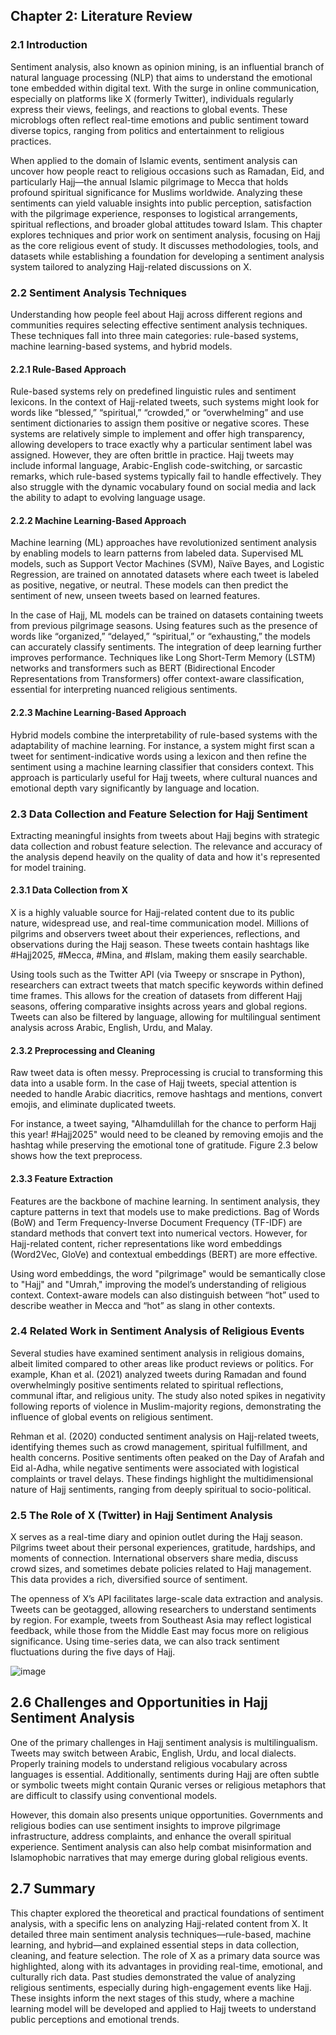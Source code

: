 ## Chapter 2: Literature Review

### 2.1 Introduction
Sentiment analysis, also known as opinion mining, is an influential branch of natural language processing (NLP) that aims to understand the emotional tone embedded within digital text. With the surge in online communication, especially on platforms like X (formerly Twitter), individuals regularly express their views, feelings, and reactions to global events. These microblogs often reflect real-time emotions and public sentiment toward diverse topics, ranging from politics and entertainment to religious practices.

When applied to the domain of Islamic events, sentiment analysis can uncover how people react to religious occasions such as Ramadan, Eid, and particularly Hajj—the annual Islamic pilgrimage to Mecca that holds profound spiritual significance for Muslims worldwide. Analyzing these sentiments can yield valuable insights into public perception, satisfaction with the pilgrimage experience, responses to logistical arrangements, spiritual reflections, and broader global attitudes toward Islam. This chapter explores techniques and prior work on sentiment analysis, focusing on Hajj as the core religious event of study. It discusses methodologies, tools, and datasets while establishing a foundation for developing a sentiment analysis system tailored to analyzing Hajj-related discussions on X.

### 2.2 Sentiment Analysis Techniques
Understanding how people feel about Hajj across different regions and communities requires selecting effective sentiment analysis techniques. These techniques fall into three main categories: rule-based systems, machine learning-based systems, and hybrid models.

#### 2.2.1 Rule-Based Approach
Rule-based systems rely on predefined linguistic rules and sentiment lexicons. In the context of Hajj-related tweets, such systems might look for words like “blessed,” “spiritual,” “crowded,” or “overwhelming” and use sentiment dictionaries to assign them positive or negative scores. These systems are relatively simple to implement and offer high transparency, allowing developers to trace exactly why a particular sentiment label was assigned. However, they are often brittle in practice. Hajj tweets may include informal language, Arabic-English code-switching, or sarcastic remarks, which rule-based systems typically fail to handle effectively. They also struggle with the dynamic vocabulary found on social media and lack the ability to adapt to evolving language usage.

#### 2.2.2 Machine Learning-Based Approach
Machine learning (ML) approaches have revolutionized sentiment analysis by enabling models to learn patterns from labeled data. Supervised ML models, such as Support Vector Machines (SVM), Naïve Bayes, and Logistic Regression, are trained on annotated datasets where each tweet is labeled as positive, negative, or neutral. These models can then predict the sentiment of new, unseen tweets based on learned features.

In the case of Hajj, ML models can be trained on datasets containing tweets from previous pilgrimage seasons. Using features such as the presence of words like “organized,” “delayed,” “spiritual,” or “exhausting,” the models can accurately classify sentiments. The integration of deep learning further improves performance. Techniques like Long Short-Term Memory (LSTM) networks and transformers such as BERT (Bidirectional Encoder Representations from Transformers) offer context-aware classification, essential for interpreting nuanced religious sentiments.

#### 2.2.3 Machine Learning-Based Approach
Hybrid models combine the interpretability of rule-based systems with the adaptability of machine learning. For instance, a system might first scan a tweet for sentiment-indicative words using a lexicon and then refine the sentiment using a machine learning classifier that considers context. This approach is particularly useful for Hajj tweets, where cultural nuances and emotional depth vary significantly by language and location.

### 2.3 Data Collection and Feature Selection for Hajj Sentiment
Extracting meaningful insights from tweets about Hajj begins with strategic data collection and robust feature selection. The relevance and accuracy of the analysis depend heavily on the quality of data and how it's represented for model training.

#### 2.3.1 Data Collection from X
X is a highly valuable source for Hajj-related content due to its public nature, widespread use, and real-time communication model. Millions of pilgrims and observers tweet about their experiences, reflections, and observations during the Hajj season. These tweets contain hashtags like #Hajj2025, #Mecca, #Mina, and #Islam, making them easily searchable.

Using tools such as the Twitter API (via Tweepy or snscrape in Python), researchers can extract tweets that match specific keywords within defined time frames. This allows for the creation of datasets from different Hajj seasons, offering comparative insights across years and global regions. Tweets can also be filtered by language, allowing for multilingual sentiment analysis across Arabic, English, Urdu, and Malay.

#### 2.3.2 Preprocessing and Cleaning
Raw tweet data is often messy. Preprocessing is crucial to transforming this data into a usable form. In the case of Hajj tweets, special attention is needed to handle Arabic diacritics, remove hashtags and mentions, convert emojis, and eliminate duplicated tweets.

For instance, a tweet saying, "Alhamdulillah for the chance to perform Hajj this year! #Hajj2025" would need to be cleaned by removing emojis and the hashtag while preserving the emotional tone of gratitude. Figure 2.3 below shows how the text preprocess.

#### 2.3.3 Feature Extraction
Features are the backbone of machine learning. In sentiment analysis, they capture patterns in text that models use to make predictions. Bag of Words (BoW) and Term Frequency-Inverse Document Frequency (TF-IDF) are standard methods that convert text into numerical vectors. However, for Hajj-related content, richer representations like word embeddings (Word2Vec, GloVe) and contextual embeddings (BERT) are more effective.

Using word embeddings, the word "pilgrimage" would be semantically close to "Hajj" and "Umrah," improving the model’s understanding of religious context. Context-aware models can also distinguish between “hot” used to describe weather in Mecca and “hot” as slang in other contexts.

### 2.4 Related Work in Sentiment Analysis of Religious Events
Several studies have examined sentiment analysis in religious domains, albeit limited compared to other areas like product reviews or politics. For example, Khan et al. (2021) analyzed tweets during Ramadan and found overwhelmingly positive sentiments related to spiritual reflections, communal iftar, and religious unity. The study also noted spikes in negativity following reports of violence in Muslim-majority regions, demonstrating the influence of global events on religious sentiment.

Rehman et al. (2020) conducted sentiment analysis on Hajj-related tweets, identifying themes such as crowd management, spiritual fulfillment, and health concerns. Positive sentiments often peaked on the Day of Arafah and Eid al-Adha, while negative sentiments were associated with logistical complaints or travel delays. These findings highlight the multidimensional nature of Hajj sentiments, ranging from deeply spiritual to socio-political.

### 2.5 The Role of X (Twitter) in Hajj Sentiment Analysis
X serves as a real-time diary and opinion outlet during the Hajj season. Pilgrims tweet about their personal experiences, gratitude, hardships, and moments of connection. International observers share media, discuss crowd sizes, and sometimes debate policies related to Hajj management. This data provides a rich, diversified source of sentiment.

The openness of X’s API facilitates large-scale data extraction and analysis. Tweets can be geotagged, allowing researchers to understand sentiments by region. For example, tweets from Southeast Asia may reflect logistical feedback, while those from the Middle East may focus more on religious significance. Using time-series data, we can also track sentiment fluctuations during the five days of Hajj.

![image](https://github.com/user-attachments/assets/7671a431-f6d2-430c-a183-a97713935a0b)

## 2.6 Challenges and Opportunities in Hajj Sentiment Analysis
One of the primary challenges in Hajj sentiment analysis is multilingualism. Tweets may switch between Arabic, English, Urdu, and local dialects. Properly training models to understand religious vocabulary across languages is essential. Additionally, sentiments during Hajj are often subtle or symbolic tweets might contain Quranic verses or religious metaphors that are difficult to classify using conventional models.

However, this domain also presents unique opportunities. Governments and religious bodies can use sentiment insights to improve pilgrimage infrastructure, address complaints, and enhance the overall spiritual experience. Sentiment analysis can also help combat misinformation and Islamophobic narratives that may emerge during global religious events.

## 2.7 Summary
This chapter explored the theoretical and practical foundations of sentiment analysis, with a specific lens on analyzing Hajj-related content from X. It detailed three main sentiment analysis techniques—rule-based, machine learning, and hybrid—and explained essential steps in data collection, cleaning, and feature selection. The role of X as a primary data source was highlighted, along with its advantages in providing real-time, emotional, and culturally rich data. Past studies demonstrated the value of analyzing religious sentiments, especially during high-engagement events like Hajj. These insights inform the next stages of this study, where a machine learning model will be developed and applied to Hajj tweets to understand public perceptions and emotional trends.
